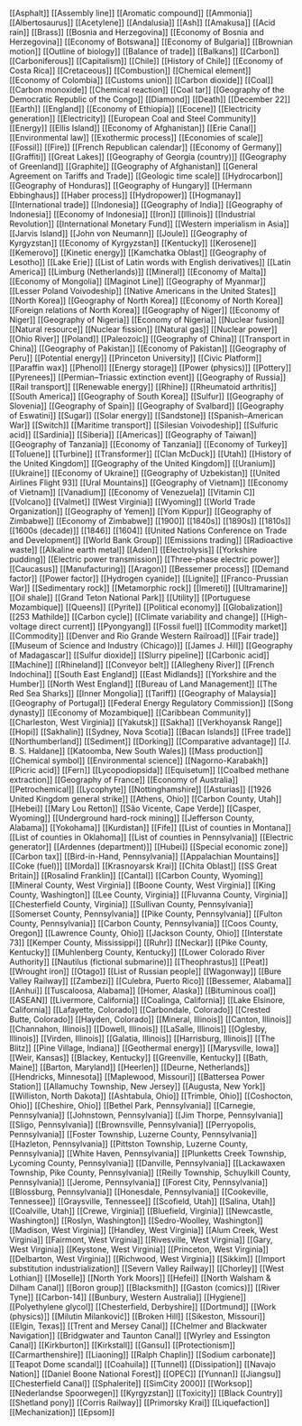[[Asphalt]]
[[Assembly line]]
[[Aromatic compound]]
[[Ammonia]]
[[Albertosaurus]]
[[Acetylene]]
[[Andalusia]]
[[Ash]]
[[Amakusa]]
[[Acid rain]]
[[Brass]]
[[Bosnia and Herzegovina]]
[[Economy of Bosnia and Herzegovina]]
[[Economy of Botswana]]
[[Economy of Bulgaria]]
[[Brownian motion]]
[[Outline of biology]]
[[Balance of trade]]
[[Balkans]]
[[Carbon]]
[[Carboniferous]]
[[Capitalism]]
[[Chile]]
[[History of Chile]]
[[Economy of Costa Rica]]
[[Cretaceous]]
[[Combustion]]
[[Chemical element]]
[[Economy of Colombia]]
[[Customs union]]
[[Carbon dioxide]]
[[Coal]]
[[Carbon monoxide]]
[[Chemical reaction]]
[[Coal tar]]
[[Geography of the Democratic Republic of the Congo]]
[[Diamond]]
[[Death]]
[[December 22]]
[[Earth]]
[[England]]
[[Economy of Ethiopia]]
[[Eocene]]
[[Electricity generation]]
[[Electricity]]
[[European Coal and Steel Community]]
[[Energy]]
[[Ellis Island]]
[[Economy of Afghanistan]]
[[Erie Canal]]
[[Environmental law]]
[[Exothermic process]]
[[Economies of scale]]
[[Fossil]]
[[Fire]]
[[French Republican calendar]]
[[Economy of Germany]]
[[Graffiti]]
[[Great Lakes]]
[[Geography of Georgia (country)]]
[[Geography of Greenland]]
[[Graphite]]
[[Geography of Afghanistan]]
[[General Agreement on Tariffs and Trade]]
[[Geologic time scale]]
[[Hydrocarbon]]
[[Geography of Honduras]]
[[Geography of Hungary]]
[[Hermann Ebbinghaus]]
[[Haber process]]
[[Hydropower]]
[[Hogmanay]]
[[International trade]]
[[Indonesia]]
[[Geography of India]]
[[Geography of Indonesia]]
[[Economy of Indonesia]]
[[Iron]]
[[Illinois]]
[[Industrial Revolution]]
[[International Monetary Fund]]
[[Western imperialism in Asia]]
[[Jarvis Island]]
[[John von Neumann]]
[[Joule]]
[[Geography of Kyrgyzstan]]
[[Economy of Kyrgyzstan]]
[[Kentucky]]
[[Kerosene]]
[[Kemerovo]]
[[Kinetic energy]]
[[Kamchatka Oblast]]
[[Geography of Lesotho]]
[[Lake Erie]]
[[List of Latin words with English derivatives]]
[[Latin America]]
[[Limburg (Netherlands)]]
[[Mineral]]
[[Economy of Malta]]
[[Economy of Mongolia]]
[[Maginot Line]]
[[Geography of Myanmar]]
[[Lesser Poland Voivodeship]]
[[Native Americans in the United States]]
[[North Korea]]
[[Geography of North Korea]]
[[Economy of North Korea]]
[[Foreign relations of North Korea]]
[[Geography of Niger]]
[[Economy of Niger]]
[[Geography of Nigeria]]
[[Economy of Nigeria]]
[[Nuclear fusion]]
[[Natural resource]]
[[Nuclear fission]]
[[Natural gas]]
[[Nuclear power]]
[[Ohio River]]
[[Poland]]
[[Paleozoic]]
[[Geography of China]]
[[Transport in China]]
[[Geography of Pakistan]]
[[Economy of Pakistan]]
[[Geography of Peru]]
[[Potential energy]]
[[Princeton University]]
[[Civic Platform]]
[[Paraffin wax]]
[[Phenol]]
[[Energy storage]]
[[Power (physics)]]
[[Pottery]]
[[Pyrenees]]
[[Permian–Triassic extinction event]]
[[Geography of Russia]]
[[Rail transport]]
[[Renewable energy]]
[[Rhine]]
[[Rheumatoid arthritis]]
[[South America]]
[[Geography of South Korea]]
[[Sulfur]]
[[Geography of Slovenia]]
[[Geography of Spain]]
[[Geography of Svalbard]]
[[Geography of Eswatini]]
[[Sugar]]
[[Solar energy]]
[[Sandstone]]
[[Spanish–American War]]
[[Switch]]
[[Maritime transport]]
[[Silesian Voivodeship]]
[[Sulfuric acid]]
[[Sardinia]]
[[Siberia]]
[[Americas]]
[[Geography of Taiwan]]
[[Geography of Tanzania]]
[[Economy of Tanzania]]
[[Economy of Turkey]]
[[Toluene]]
[[Turbine]]
[[Transformer]]
[[Clan McDuck]]
[[Utah]]
[[History of the United Kingdom]]
[[Geography of the United Kingdom]]
[[Uranium]]
[[Ukraine]]
[[Economy of Ukraine]]
[[Geography of Uzbekistan]]
[[United Airlines Flight 93]]
[[Ural Mountains]]
[[Geography of Vietnam]]
[[Economy of Vietnam]]
[[Vanadium]]
[[Economy of Venezuela]]
[[Vitamin C]]
[[Volcano]]
[[Valmet]]
[[West Virginia]]
[[Wyoming]]
[[World Trade Organization]]
[[Geography of Yemen]]
[[Yom Kippur]]
[[Geography of Zimbabwe]]
[[Economy of Zimbabwe]]
[[1900]]
[[1840s]]
[[1890s]]
[[1810s]]
[[1600s (decade)]]
[[1846]]
[[1604]]
[[United Nations Conference on Trade and Development]]
[[World Bank Group]]
[[Emissions trading]]
[[Radioactive waste]]
[[Alkaline earth metal]]
[[Aden]]
[[Electrolysis]]
[[Yorkshire pudding]]
[[Electric power transmission]]
[[Three-phase electric power]]
[[Caucasus]]
[[Manufacturing]]
[[Aragon]]
[[Bessemer process]]
[[Demand factor]]
[[Power factor]]
[[Hydrogen cyanide]]
[[Lignite]]
[[Franco-Prussian War]]
[[Sedimentary rock]]
[[Metamorphic rock]]
[[Imereti]]
[[Ultramarine]]
[[Oil shale]]
[[Grand Teton National Park]]
[[Utility]]
[[Portuguese Mozambique]]
[[Queens]]
[[Pyrite]]
[[Political economy]]
[[Globalization]]
[[253 Mathilde]]
[[Carbon cycle]]
[[Climate variability and change]]
[[High-voltage direct current]]
[[Pyongyang]]
[[Fossil fuel]]
[[Commodity market]]
[[Commodity]]
[[Denver and Rio Grande Western Railroad]]
[[Fair trade]]
[[Museum of Science and Industry (Chicago)]]
[[James J. Hill]]
[[Geography of Madagascar]]
[[Sulfur dioxide]]
[[Slurry pipeline]]
[[Carbonic acid]]
[[Machine]]
[[Rhineland]]
[[Conveyor belt]]
[[Allegheny River]]
[[French Indochina]]
[[South East England]]
[[East Midlands]]
[[Yorkshire and the Humber]]
[[North West England]]
[[Bureau of Land Management]]
[[The Red Sea Sharks]]
[[Inner Mongolia]]
[[Tariff]]
[[Geography of Malaysia]]
[[Geography of Portugal]]
[[Federal Energy Regulatory Commission]]
[[Song dynasty]]
[[Economy of Mozambique]]
[[Caribbean Community]]
[[Charleston, West Virginia]]
[[Yakutsk]]
[[Sakha]]
[[Verkhoyansk Range]]
[[Hopi]]
[[Sakhalin]]
[[Sydney, Nova Scotia]]
[[Bacan Islands]]
[[Free trade]]
[[Northumberland]]
[[Sediment]]
[[Dorking]]
[[Comparative advantage]]
[[J. B. S. Haldane]]
[[Katoomba, New South Wales]]
[[Mass production]]
[[Chemical symbol]]
[[Environmental science]]
[[Nagorno-Karabakh]]
[[Picric acid]]
[[Fern]]
[[Lycopodiopsida]]
[[Equisetum]]
[[Coalbed methane extraction]]
[[Geography of France]]
[[Economy of Australia]]
[[Petrochemical]]
[[Lycophyte]]
[[Nottinghamshire]]
[[Asturias]]
[[1926 United Kingdom general strike]]
[[Athens, Ohio]]
[[Carbon County, Utah]]
[[Hebei]]
[[Mary Lou Retton]]
[[São Vicente, Cape Verde]]
[[Casper, Wyoming]]
[[Underground hard-rock mining]]
[[Jefferson County, Alabama]]
[[Yokohama]]
[[Kurdistan]]
[[Fife]]
[[List of counties in Montana]]
[[List of counties in Oklahoma]]
[[List of counties in Pennsylvania]]
[[Electric generator]]
[[Ardennes (department)]]
[[Hubei]]
[[Special economic zone]]
[[Carbon tax]]
[[Bird-in-Hand, Pennsylvania]]
[[Appalachian Mountains]]
[[Coke (fuel)]]
[[Morda]]
[[Krasnoyarsk Krai]]
[[Chita Oblast]]
[[SS Great Britain]]
[[Rosalind Franklin]]
[[Cantal]]
[[Carbon County, Wyoming]]
[[Mineral County, West Virginia]]
[[Boone County, West Virginia]]
[[King County, Washington]]
[[Lee County, Virginia]]
[[Fluvanna County, Virginia]]
[[Chesterfield County, Virginia]]
[[Sullivan County, Pennsylvania]]
[[Somerset County, Pennsylvania]]
[[Pike County, Pennsylvania]]
[[Fulton County, Pennsylvania]]
[[Carbon County, Pennsylvania]]
[[Coos County, Oregon]]
[[Lawrence County, Ohio]]
[[Jackson County, Ohio]]
[[Interstate 73]]
[[Kemper County, Mississippi]]
[[Ruhr]]
[[Neckar]]
[[Pike County, Kentucky]]
[[Muhlenberg County, Kentucky]]
[[Lower Colorado River Authority]]
[[Nautilus (fictional submarine)]]
[[Theophrastus]]
[[Peat]]
[[Wrought iron]]
[[Otago]]
[[List of Russian people]]
[[Wagonway]]
[[Bure Valley Railway]]
[[Zambezi]]
[[Culebra, Puerto Rico]]
[[Bessemer, Alabama]]
[[Anhui]]
[[Tuscaloosa, Alabama]]
[[Homer, Alaska]]
[[Bituminous coal]]
[[ASEAN]]
[[Livermore, California]]
[[Coalinga, California]]
[[Lake Elsinore, California]]
[[Lafayette, Colorado]]
[[Carbondale, Colorado]]
[[Crested Butte, Colorado]]
[[Hayden, Colorado]]
[[Mineral, Illinois]]
[[Canton, Illinois]]
[[Channahon, Illinois]]
[[Dowell, Illinois]]
[[LaSalle, Illinois]]
[[Oglesby, Illinois]]
[[Virden, Illinois]]
[[Galatia, Illinois]]
[[Harrisburg, Illinois]]
[[The Blitz]]
[[Pine Village, Indiana]]
[[Geothermal energy]]
[[Marysville, Iowa]]
[[Weir, Kansas]]
[[Blackey, Kentucky]]
[[Greenville, Kentucky]]
[[Bath, Maine]]
[[Barton, Maryland]]
[[Heerlen]]
[[Deurne, Netherlands]]
[[Hendricks, Minnesota]]
[[Maplewood, Missouri]]
[[Battersea Power Station]]
[[Allamuchy Township, New Jersey]]
[[Augusta, New York]]
[[Williston, North Dakota]]
[[Ashtabula, Ohio]]
[[Trimble, Ohio]]
[[Coshocton, Ohio]]
[[Cheshire, Ohio]]
[[Bethel Park, Pennsylvania]]
[[Carnegie, Pennsylvania]]
[[Johnstown, Pennsylvania]]
[[Jim Thorpe, Pennsylvania]]
[[Sligo, Pennsylvania]]
[[Brownsville, Pennsylvania]]
[[Perryopolis, Pennsylvania]]
[[Foster Township, Luzerne County, Pennsylvania]]
[[Hazleton, Pennsylvania]]
[[Pittston Township, Luzerne County, Pennsylvania]]
[[White Haven, Pennsylvania]]
[[Plunketts Creek Township, Lycoming County, Pennsylvania]]
[[Danville, Pennsylvania]]
[[Lackawaxen Township, Pike County, Pennsylvania]]
[[Reilly Township, Schuylkill County, Pennsylvania]]
[[Jerome, Pennsylvania]]
[[Forest City, Pennsylvania]]
[[Blossburg, Pennsylvania]]
[[Honesdale, Pennsylvania]]
[[Cookeville, Tennessee]]
[[Graysville, Tennessee]]
[[Scofield, Utah]]
[[Salina, Utah]]
[[Coalville, Utah]]
[[Crewe, Virginia]]
[[Bluefield, Virginia]]
[[Newcastle, Washington]]
[[Roslyn, Washington]]
[[Sedro-Woolley, Washington]]
[[Madison, West Virginia]]
[[Handley, West Virginia]]
[[Alum Creek, West Virginia]]
[[Fairmont, West Virginia]]
[[Rivesville, West Virginia]]
[[Gary, West Virginia]]
[[Keystone, West Virginia]]
[[Princeton, West Virginia]]
[[Delbarton, West Virginia]]
[[Richwood, West Virginia]]
[[Sikkim]]
[[Import substitution industrialization]]
[[Severn Valley Railway]]
[[Chorley]]
[[West Lothian]]
[[Moselle]]
[[North York Moors]]
[[Hefei]]
[[North Walsham & Dilham Canal]]
[[Boron group]]
[[Blacksmith]]
[[Gaston (comics)]]
[[River Tyne]]
[[Carbon-14]]
[[Bunbury, Western Australia]]
[[Hygiene]]
[[Polyethylene glycol]]
[[Chesterfield, Derbyshire]]
[[Dortmund]]
[[Work (physics)]]
[[Milutin Milanković]]
[[Broken Hill]]
[[Sikeston, Missouri]]
[[Elgin, Texas]]
[[Trent and Mersey Canal]]
[[Chelmer and Blackwater Navigation]]
[[Bridgwater and Taunton Canal]]
[[Wyrley and Essington Canal]]
[[Kirkburton]]
[[Kirkstall]]
[[Gansu]]
[[Protectionism]]
[[Carmarthenshire]]
[[Liaoning]]
[[Ralph Chaplin]]
[[Sodium carbonate]]
[[Teapot Dome scandal]]
[[Coahuila]]
[[Tunnel]]
[[Dissipation]]
[[Navajo Nation]]
[[Daniel Boone National Forest]]
[[OPEC]]
[[Yunnan]]
[[Jiangsu]]
[[Chesterfield Canal]]
[[Sphalerite]]
[[SimCity 2000]]
[[Worksop]]
[[Nederlandse Spoorwegen]]
[[Kyrgyzstan]]
[[Toxicity]]
[[Black Country]]
[[Shetland pony]]
[[Corris Railway]]
[[Primorsky Krai]]
[[Liquefaction]]
[[Mechanization]]
[[Epsom]]
